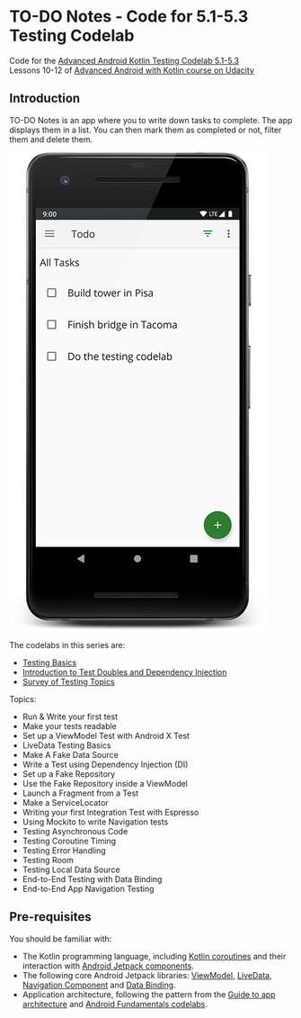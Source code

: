 # TO-DO Notes - Code for 5.1-5.3 Testing Codelab

Code for the [Advanced Android Kotlin Testing Codelab 5.1-5.3](https://codelabs.developers.google.com/advanced-android-kotlin-training/)  
Lessons 10-12 of [Advanced Android with Kotlin course on Udacity](https://classroom.udacity.com/courses/ud940)

## Introduction

TO-DO Notes is an app where you to write down tasks to complete. The app displays them in a list.
You can then mark them as completed or not, filter them and delete them.

![App main screen, screenshot](screenshot.png)

The codelabs in this series are:

* [Testing Basics](https://codelabs.developers.google.com/codelabs/advanced-android-kotlin-training-testing-basics)
* [Introduction to Test Doubles and Dependency Injection](https://codelabs.developers.google.com/codelabs/advanced-android-kotlin-training-testing-test-doubles)
* [Survey of Testing Topics](https://codelabs.developers.google.com/codelabs/advanced-android-kotlin-training-testing-survey)

Topics:

* Run & Write your first test
* Make your tests readable
* Set up a ViewModel Test with Android X Test
* LiveData Testing Basics
* Make A Fake Data Source
* Write a Test using Dependency Injection (DI)
* Set up a Fake Repository
* Use the Fake Repository inside a ViewModel
* Launch a Fragment from a Test
* Make a ServiceLocator
* Writing your first Integration Test with Espresso
* Using Mockito to write Navigation tests
* Testing Asynchronous Code
* Testing Coroutine Timing
* Testing Error Handling
* Testing Room
* Testing Local Data Source
* End-to-End Testing with Data Binding
* End-to-End App Navigation Testing

## Pre-requisites

You should be familiar with:

* The Kotlin programming language, including [Kotlin coroutines](https://developer.android.com/kotlin/coroutines) and their interaction with [Android Jetpack components](https://developer.android.com/topic/libraries/architecture/coroutines).
* The following core Android Jetpack libraries: [ViewModel](https://developer.android.com/topic/libraries/architecture/viewmodel),
 [LiveData](https://developer.android.com/topic/libraries/architecture/livedata),
  [Navigation Component](https://developer.android.com/guide/navigation) and 
  [Data Binding](https://developer.android.com/topic/libraries/data-binding).
* Application architecture, following the pattern from the [Guide to app architecture](https://developer.android.com/jetpack/docs/guide) and [Android Fundamentals codelabs](https://developer.android.com/courses/kotlin-android-fundamentals/toc).